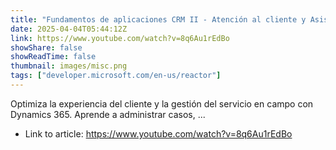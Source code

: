 ```yaml
---
title: "Fundamentos de aplicaciones CRM II - Atención al cliente y Asistencia en campo"
date: 2025-04-04T05:44:12Z
link: https://www.youtube.com/watch?v=8q6Au1rEdBo
showShare: false
showReadTime: false
thumbnail: images/misc.png
tags: ["developer.microsoft.com/en-us/reactor"]
---
```

Optimiza la experiencia del cliente y la gestión del servicio en campo con Dynamics 365. Aprende a administrar casos, ...

- Link to article: https://www.youtube.com/watch?v=8q6Au1rEdBo